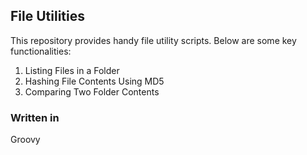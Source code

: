## File Utilities

This repository provides handy file utility scripts. Below are some key functionalities:
1. Listing Files in a Folder
2. Hashing File Contents Using MD5
3. Comparing Two Folder Contents

### Written in
Groovy

